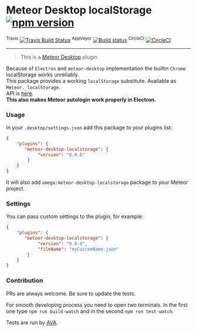# Meteor Desktop localStorage [![npm version](https://img.shields.io/npm/v/meteor-desktop-localstorage.svg)](https://npmjs.org/package/meteor-desktop-localstorage)
<sup>Travis</sup> [![Travis Build Status](https://travis-ci.org/wojtkowiak/meteor-desktop-localstorage.svg?branch=master)](https://travis-ci.org/wojtkowiak/meteor-desktop-localstorage) <sup>AppVeyor</sup> [![Build status](https://ci.appveyor.com/api/projects/status/c4faa7b42yhgjgo1?svg=true)](https://ci.appveyor.com/project/wojtkowiak/meteor-desktop-localstorage) <sup>CircleCI</sup> [![CircleCI](https://circleci.com/gh/wojtkowiak/meteor-desktop-localstorage.svg?style=svg)](https://circleci.com/gh/wojtkowiak/meteor-desktop-localstorage)

---
> This is a [Meteor Desktop](https://github.com/wojtkowiak/meteor-desktop) plugin. 
  
Because of `Electron` and `meteor-desktop` implementation the builtin `Chrome` localStorage works unreliably.  
This package provides a working `localStorage` substitute. Available as `Meteor._localStorage`.  
API is [here](https://github.com/wojtkowiak/meteor-desktop-localstorage/blob/master/plugins/localstorage/localstorage.js#L14).   
**This also makes Meteor autologin work properly in Electron.**

### Usage

In your `.desktop/settings.json` add this package to your plugins list:
```json
{
    "plugins": {
       "meteor-desktop-localstorage": {
            "version": "0.0.8"
        }
    }
}
```
It will also add `omega:meteor-desktop-localstorage` package to your Meteor project. 
### Settings

You can pass custom settings to the plugin, for example:
```json
{
    "plugins": {
       "meteor-desktop-localstorage": {
            "version": "0.0.8",
            "fileName": "myCustomName.json"
        }
    }
}
```

### Contribution

PRs are always welcome. Be sure to update the tests.

For smooth developing process you need to open two terminals. In the first one type `npm run build-watch` and in the second `npm run test-watch`. 

Tests are run by [AVA](https://github.com/avajs).
